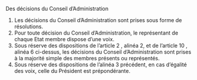 Des décisions du Conseil d’Administration
1) Les décisions du Conseil d’Administration sont prises sous forme de résolutions.
2) Pour toute décision du Conseil d’Administration, le représentant de chaque Etat membre
dispose d’une voix.
3) Sous réserve des dispositions de l’article 2 , alinéa 2, et de l’article 10 , alinéa 6 ci-dessus,
les décisions du Conseil d’Administration sont prises à la majorité simple des membres
présents ou représentés.
4) Sous réserve des dispositions de l’alinéa 3 précédent, en cas d’égalité des voix, celle du
Président est prépondérante.